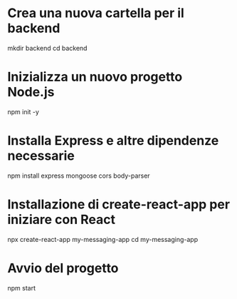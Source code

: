 # Crea una nuova cartella per il backend
mkdir backend
cd backend

# Inizializza un nuovo progetto Node.js
npm init -y

# Installa Express e altre dipendenze necessarie
npm install express mongoose cors body-parser




# Installazione di create-react-app per iniziare con React
npx create-react-app my-messaging-app
cd my-messaging-app

# Avvio del progetto
npm start